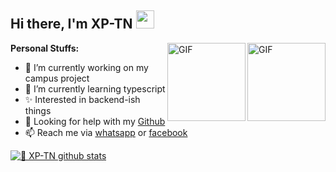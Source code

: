 ## Hi there, I'm XP-TN <img src="https://github.com/TheDudeThatCode/TheDudeThatCode/blob/master/Assets/Hi.gif" width="29px">

<img align="right" alt="GIF" height="125px" src="https://i.giphy.com/media/LMt9638dO8dftAjtco/200.webp" />
<img align="right" alt="GIF" height="125px" src="https://media3.giphy.com/media/ln7z2eWriiQAllfVcn/200w.webp" />

**Personal Stuffs:**
- 🔭 I’m currently working on my campus project
- 🌱 I’m currently learning typescript
- ✨ Interested in backend-ish things 
- 🤔 Looking for help with my [Github](https://github.com/XP-TN)
- 📫 Reach me via [whatsapp](https://wa.me/6289655478810) or [facebook](https://www.facebook.com/adm.tidakperlutenar.5/)


[![🦉 XP-TN github stats](https://github-readme-stats.vercel.app/api?username=XP-TN&show_icons=true&hide_border=true&hide=issues)](https://github.com/XP-TN)


